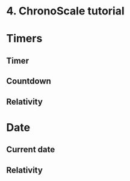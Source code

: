 # 4. ChronoScale tutorial #

# Timers #

## Timer ##

## Countdown ##

## Relativity ##

# Date #

## Current date ##

## Relativity ##
